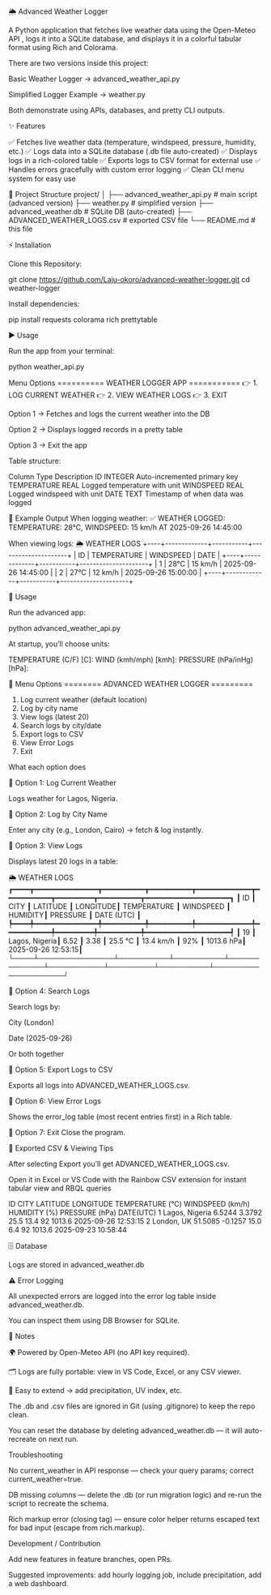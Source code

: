 🌦️ Advanced Weather Logger

A Python application that fetches live weather data using the Open-Meteo API
, logs it into a SQLite database, and displays it in a colorful tabular format using Rich
 and Colorama.

There are two versions inside this project:

Basic Weather Logger → advanced_weather_api.py

Simplified Logger Example → weather.py

Both demonstrate using APIs, databases, and pretty CLI outputs.


✨ Features

✅ Fetches live weather data (temperature, windspeed, pressure, humidity, etc.)
✅ Logs data into a SQLite database (.db file auto-created)
✅ Displays logs in a rich-colored table
✅ Exports logs to CSV format for external use
✅ Handles errors gracefully with custom error logging
✅ Clean CLI menu system for easy use


📂 Project Structure
project/
│
├── advanced_weather_api.py    # main script (advanced version)
├── weather.py                 # simplified version
├── advanced_weather.db        # SQLite DB (auto-created)
├── ADVANCED_WEATHER_LOGS.csv  # exported CSV file
└── README.md                  # this file


⚡ Installation

Clone this Repository:

git clone https://github.com/Laju-okoro/advanced-weather-logger.git
cd weather-logger


Install dependencies:

pip install requests colorama rich prettytable


▶️ Usage

Run the app from your terminal:

python weather_api.py

Menu Options
========== WEATHER LOGGER APP ===========
👉 1. LOG CURRENT WEATHER
👉 2. VIEW WEATHER LOGS
👉 3. EXIT


Option 1 → Fetches and logs the current weather into the DB

Option 2 → Displays logged records in a pretty table

Option 3 → Exit the app


Table structure:

Column	Type	Description
ID	INTEGER	Auto-incremented primary key
TEMPERATURE	REAL	Logged temperature with unit
WINDSPEED	REAL	Logged windspeed with unit
DATE	TEXT	Timestamp of when data was logged


📸 Example Output
When logging weather:
✅ WEATHER LOGGED:
TEMPERATURE: 28°C, WINDSPEED: 15 km/h  AT 2025-09-26 14:45:00

When viewing logs:
🌦️ WEATHER LOGS
+----+-------------+-----------+---------------------+
| ID | TEMPERATURE | WINDSPEED | DATE                |
+----+-------------+-----------+---------------------+
| 1  | 28°C        | 15 km/h   | 2025-09-26 14:45:00 |
| 2  | 27°C        | 12 km/h   | 2025-09-26 15:00:00 |
+----+-------------+-----------+---------------------+



🚀 Usage

Run the advanced app:

python advanced_weather_api.py


At startup, you’ll choose units:

TEMPERATURE (C/F) [C]:
WIND (kmh/mph) [kmh]:
PRESSURE (hPa/inHg) [hPa]:


📖 Menu Options
======== ADVANCED WEATHER LOGGER =========
1. Log current weather (default location)
2. Log by city name
3. View logs (latest 20)
4. Search logs by city/date
5. Export logs to CSV
6. View Error Logs
7. Exit

What each option does

🔹 Option 1: Log Current Weather

Logs weather for Lagos, Nigeria.

🔹 Option 2: Log by City Name

Enter any city (e.g., London, Cairo) → fetch & log instantly.

🔹 Option 3: View Logs

Displays latest 20 logs in a table:

🌦️ WEATHER LOGS
┏━━━━┳━━━━━━━━━━━━━━━┳━━━━━━━━━━┳━━━━━━━━━━┳━━━━━━━━━━━━━┳━━━━━━━━━━━┳━━━━━━━━━┳━━━━━━━━━━┳━━━━━━━━━━━━━━━━━━━━┓
┃ ID ┃ CITY          ┃ LATITUDE ┃ LONGITUDE┃ TEMPERATURE ┃ WINDSPEED ┃ HUMIDITY┃ PRESSURE ┃ DATE (UTC)         ┃
┡━━━━╇━━━━━━━━━━━━━━━╇━━━━━━━━━━╇━━━━━━━━━━╇━━━━━━━━━━━━━╇━━━━━━━━━━━╇━━━━━━━━━╇━━━━━━━━━━╇━━━━━━━━━━━━━━━━━━━━┩
┃ 19 ┃ Lagos, Nigeria┃ 6.52     ┃ 3.38     ┃ 25.5 ℃      ┃ 13.4 km/h ┃ 92%     ┃ 1013.6 hPa┃ 2025-09-26 12:53:15┃
└────┴───────────────┴──────────┴──────────┴─────────────┴───────────┴─────────┴──────────┴────────────────────┘

🔹 Option 4: Search Logs

Search logs by:

City (London)

Date (2025-09-26)

Or both together

🔹 Option 5: Export Logs to CSV

Exports all logs into ADVANCED_WEATHER_LOGS.csv.

🔹 Option 6: View Error Logs

Shows the error_log table (most recent entries first) in a Rich table.

🔹 Option 7: Exit
Close the program.


📂 Exported CSV & Viewing Tips

After selecting Export you’ll get ADVANCED_WEATHER_LOGS.csv.

Open it in Excel or VS Code with the Rainbow CSV extension for instant tabular view and RBQL queries


ID	CITY	LATITUDE	LONGITUDE	TEMPERATURE (°C)	WINDSPEED (km/h)	HUMIDITY (%)	PRESSURE (hPa)	DATE(UTC)
1	Lagos, Nigeria	6.5244	3.3792	25.5	13.4	92	1013.6	2025-09-26 12:53:15
2	London, UK	51.5085	-0.1257	15.0	6.4	92	1013.6	2025-09-23 10:58:44





🗄 Database

Logs are stored in advanced_weather.db



⚠️ Error Logging

All unexpected errors are logged into the error log table inside advanced_weather.db.

You can inspect them using DB Browser for SQLite.




📌 Notes

🌍 Powered by Open-Meteo API (no API key required).

🗂 Logs are fully portable: view in VS Code, Excel, or any CSV viewer.

🔧 Easy to extend → add precipitation, UV index, etc.

The .db and .csv files are ignored in Git (using .gitignore) to keep the repo clean.

You can reset the database by deleting advanced_weather.db — it will auto-recreate on next run.



Troubleshooting

No current_weather in API response — check your query params; correct current_weather=true.

DB missing columns — delete the .db (or run migration logic) and re-run the script to recreate the schema.

Rich markup error (closing tag) — ensure color helper returns escaped text for bad input (escape from rich.markup).

Development / Contribution

Add new features in feature branches, open PRs.

Suggested improvements: add hourly logging job, include precipitation, add a web dashboard.